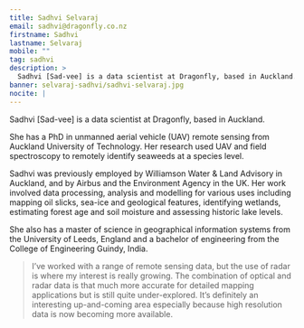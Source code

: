 ```yaml
---
title: Sadhvi Selvaraj
email: sadhvi@dragonfly.co.nz
firstname: Sadhvi
lastname: Selvaraj
mobile: ""
tag: sadhvi
description: >
  Sadhvi [Sad-vee] is a data scientist at Dragonfly, based in Auckland.
banner: selvaraj-sadhvi/sadhvi-selvaraj.jpg
nocite: |
---
```


Sadhvi [Sad-vee] is a data scientist at Dragonfly, based in Auckland.

<!--more-->

She has a PhD in unmanned aerial vehicle (UAV) remote sensing from Auckland University of Technology. Her research used UAV and field spectroscopy to remotely identify seaweeds at a species level.

Sadhvi was previously employed by Williamson Water & Land Advisory in Auckland, and by Airbus and the Environment Agency in the UK. Her work involved data processing, analysis and modelling for various uses including mapping oil slicks, sea-ice and geological features, identifying wetlands, estimating forest age and soil moisture and assessing historic lake levels.

She also has a master of science in geographical information systems from the University of Leeds, England and a bachelor of engineering from the College of Engineering Guindy, India.

>I’ve worked with a range of remote sensing data, but the use of radar is where my interest is really growing. The combination of optical and radar data is that much more accurate for detailed mapping applications but is still quite under-explored. It’s definitely an interesting up-and-coming area especially because high resolution data is now becoming more available.
